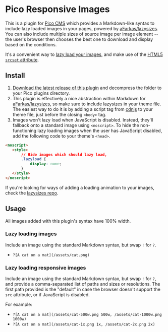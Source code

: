 # Pico Responsive Images
This is a plugin for [Pico CMS](http://picocms.org) which provides a Markdown-like syntax to include lazy loaded images 
in your pages, powered by [aFarkas/lazysizes](https://github.com/aFarkas/lazysizes). You can also include multiple 
sizes of source image per image element -- the user's browser then chooses the best one to download and display based 
on the conditions.

It's a convenient way to [lazy load your images](https://developer.mozilla.org/en-US/docs/Web/Performance/Lazy_loading), 
and make use of the [HTML5 `srcset` attribute](https://developer.mozilla.org/en-US/docs/Learn/HTML/Multimedia_and_embedding/Responsive_images).

## Install
1. [Download the latest release of this plugin](https://github.com/wlabarron/PicoResponsiveImages/releases) and decompress 
the folder to your Pico plugins directory.
2. This plugin is effectively a nice abstraction within Markdown for 
[aFarkas/lazysizes](https://github.com/aFarkas/lazysizes), so make sure to include lazysizes in your theme file. The 
easiest way to do it is by adding a script tag from [cdnjs](https://cdnjs.com/libraries/lazysizes) to your theme file, 
just before the closing `<body>` tag.
3. Images won't lazy load when JavaScript is disabled. Instead, they'll fallback onto a standard image using `<noscript>`. 
To hide the non-functioning lazy loading images when the user has JavaScript disabled, add the following code to your 
theme's `<head>`.
``` html
<noscript>
   <style>
       // Hide images which should lazy load,
       .lazyload {
           display: none;
       }
   </style>
</noscript>
```


If you're looking for ways of adding a loading animation to your images, check the 
[lazysizes repo](https://github.com/aFarkas/lazysizes).

## Usage
All images added with this plugin's syntax have 100% width.

### Lazy loading images
Include an image using the standard Markdown syntax, but swap `!` for `?`.

* `?[A cat on a mat](/assets/cat.png)` 

### Lazy loading responsive images
Include an image using the standard Markdown syntax, but swap `!` for `?`, and provide a comma-separated list of paths 
and sizes or resolutions. The first path provided is the "default" in case the browser doesn't support the `src` 
attribute, or if JavaScript is disabled.

For example:
* `?[A cat on a mat](/assets/cat-500w.png 500w, /assets/cat-1000w.png 1000w)`
* `?[A cat on a mat](/assets/cat-1x.png 1x, /assets/cat-2x.png 2x)`